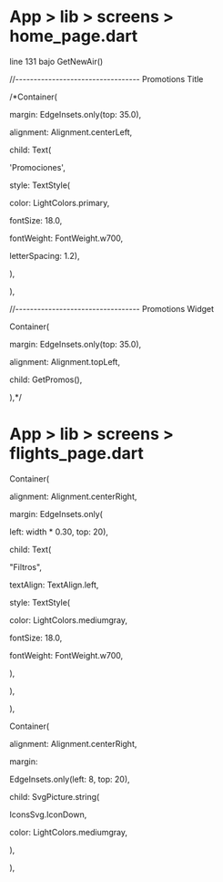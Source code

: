 # App > lib > screens > home_page.dart

line 131 bajo GetNewAir()

//---------------------------------- Promotions Title

/*Container(

margin: EdgeInsets.only(top: 35.0),

alignment: Alignment.centerLeft,

child: Text(

'Promociones',

style: TextStyle(

color: LightColors.primary,

fontSize: 18.0,

fontWeight: FontWeight.w700,

letterSpacing: 1.2),

),

),

//---------------------------------- Promotions Widget

Container(

margin: EdgeInsets.only(top: 35.0),

alignment: Alignment.topLeft,

child: GetPromos(),

),*/



# App > lib > screens > flights_page.dart

Container(

alignment: Alignment.centerRight,

margin: EdgeInsets.only(

left: width * 0.30, top: 20),

child: Text(

"Filtros",

textAlign: TextAlign.left,

style: TextStyle(

color: LightColors.mediumgray,

fontSize: 18.0,

fontWeight: FontWeight.w700,

),

),

),

Container(

alignment: Alignment.centerRight,

margin:

EdgeInsets.only(left: 8, top: 20),

child: SvgPicture.string(

IconsSvg.IconDown,

color: LightColors.mediumgray,

),

),